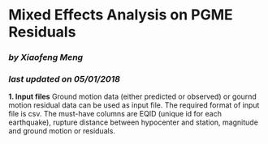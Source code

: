 # **Mixed Effects Analysis on PGME Residuals**
### _by Xiaofeng Meng_
### _last updated on 05/01/2018_

**1. Input files**
Ground motion data (either predicted or observed) or gournd motion residual data can be used as input file. The required format of input file is csv. The must-have columns are EQID (unique id for each earthquake), rupture distance between hypocenter and station, magnitude and ground motion or residuals. 
 
